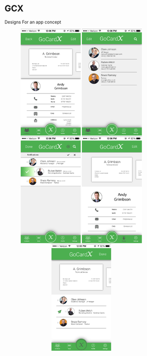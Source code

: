 # GCX
Designs For an app concept

<p align="center">
  <img src = "/Outputs/Contact_view.png" wigth="150" height="350"> 
  <img src = "/Outputs/Contacts_screen.png" wigth="150" height="350"> 
  <img src = "/Outputs/notifications_selected.png" wigth="150" height="350"> 
  <img src = "/Outputs/Profile_selected.png" wigth="150" height="350"> 
  <img src = "/Outputs/Sendcard_select.png" wigth="150" height="350"> 
</p>
